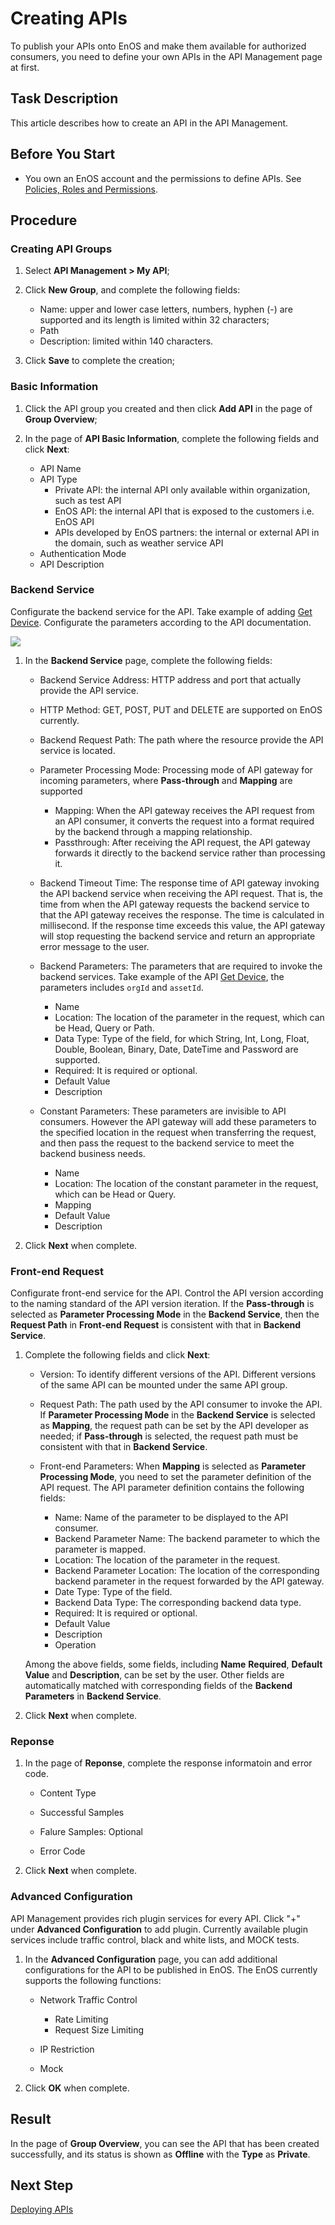 # Creating APIs

To publish your APIs onto EnOS and make them available for authorized consumers, you need to define your own APIs in the API Management page at first.

## Task Description

This article describes how to create an API in the API Management.

## Before You Start

- You own an EnOS account and the permissions to define APIs. See [Policies, Roles and Permissions](/docs/iam/en/2.0.9/access_policy).



## Procedure

### Creating API Groups

1. Select **API Management > My API**;

2. Click **New Group**, and complete the following fields:
   
   - Name: upper and lower case letters, numbers, hyphen (-) are supported and its length is limited within 32 characters;
   - Path
   - Description: limited within 140 characters.

3. Click **Save** to complete the creation;

   

### Basic Information

1. Click the API group you created and then click **Add API** in the page of **Group Overview**;
   
2. In the page of **API Basic Information**, complete the following fields and click **Next**:
   - API Name
   - API Type
     - Private API: the internal API only available within organization, such as test API 
     - EnOS API: the internal API that is exposed to the customers i.e. EnOS API
     - APIs developed by EnOS partners: the internal or external API in the domain, such as weather service API
   - Authentication Mode
   - API Description


### Backend Service

Configurate the backend service for the API. Take example of adding [Get Device](/docs/api/en/2.0.9/connect/get_device.html). Configurate the parameters according to the API documentation.

![](media/api_backend.png)

1. In the **Backend Service** page, complete the following fields:
   - Backend Service Address: HTTP address and port that actually provide the API service.

   - HTTP Method: GET, POST, PUT and DELETE are supported on EnOS currently.

   - Backend Request Path: The path where the resource provide the API service is located.

   - Parameter Processing Mode: Processing mode of API gateway for incoming parameters, where **Pass-through** and **Mapping** are supported
      - Mapping: When the API gateway receives the API request from an API consumer, it converts the request into a format required by the backend through a mapping relationship.
      - Passthrough: After receiving the API request, the API gateway forwards it directly to the backend service rather than processing it.
   
   - Backend Timeout Time: The response time of API gateway invoking the API backend service when receiving the API request. That is, the time from when the API gateway requests the backend service to that the API gateway receives the response. The time is calculated in millisecond. If the response time exceeds this value, the API gateway will stop requesting the backend service and return an appropriate error message to the user.
   
   - Backend Parameters: The parameters that are required to invoke the backend services. Take example of the API [Get Device](/docs/api/en/2.0.9/connect/get_device.html), the parameters includes `orgId` and `assetId`.
      - Name
      - Location: The location of the parameter in the request, which can be Head, Query or Path.
      - Data Type: Type of the field, for which String, Int, Long, Float, Double, Boolean, Binary, Date, DateTime and Password are supported.
      - Required: It is required or optional.
      - Default Value
      - Description
   
   - Constant Parameters: These parameters are invisible to API consumers. However the API gateway will add these parameters to the specified location in the request when transferring the request, and then pass the request to the backend service to meet the backend business needs. 
      - Name
      - Location: The location of the constant parameter in the request, which can be Head or Query.
      - Mapping
      - Default Value
      - Description


2. Click **Next** when complete.


### Front-end Request

Configurate front-end service for the API. Control the API version according to the naming standard of the API version iteration. If the **Pass-through** is selected as **Parameter Processing Mode** in the **Backend Service**, then the **Request Path** in **Front-end Request** is consistent with that in **Backend Service**.

1. Complete the following fields and click **Next**:
   - Version: To identify different versions of the API. Different versions of the same API can be mounted under the same API group. 

   - Request Path: The path used by the API consumer to invoke the API. If **Parameter Processing Mode** in the **Backend Service** is selected as **Mapping**, the request path can be set by the API developer as needed; if **Pass-through** is selected, the request path must be consistent with that in **Backend Service**.

   - Front-end Parameters: When **Mapping** is selected as **Parameter Processing Mode**, you need to set the parameter definition of the API request. The API parameter definition contains the following fields:
      - Name: Name of the parameter to be displayed to the API consumer.
      - Backend Parameter Name: The backend parameter to which the parameter is mapped.
      - Location: The location of the parameter in the request.
      - Backend Parameter Location: The location of the corresponding backend parameter in the request forwarded by the API gateway.
      - Date Type: Type of the field.
      - Backend Data Type: The corresponding backend data type.
      - Required: It is required or optional.
      - Default Value
      - Description
      - Operation

   Among the above fields, some fields, including **Name** **Required**, **Default Value** and **Description**, can be set by the user. Other fields are automatically matched with corresponding fields of the **Backend Parameters** in **Backend Service**.

2. Click **Next** when complete.

### Reponse

1. In the page of **Reponse**, complete the response informatoin and error code.
   - Content Type

   - Successful Samples

   - Falure Samples: Optional

   - Error Code

2. Click **Next** when complete.

### Advanced Configuration

API Management provides rich plugin services for every API. Click "+" under **Advanced Configuration** to add plugin. Currently available plugin services include traffic control, black and white lists, and MOCK tests.

1. In the **Advanced Configuration** page, you can add additional configurations for the API to be published in EnOS. The EnOS currently supports the following functions:
   - Network Traffic Control
     - Rate Limiting
     - Request Size Limiting

   - IP Restriction

   - Mock

2. Click **OK** when complete.

## Result

In the page of **Group Overview**, you can see the API that has been created successfully, and its status is shown as **Offline** with the **Type** as **Private**.

## Next Step

[Deploying APIs](deploying_api)
